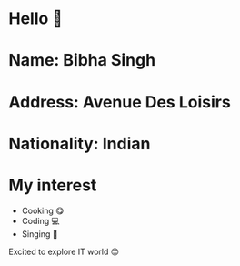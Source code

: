 # Hello :wave:

# **Name**: Bibha Singh

# **Address**: Avenue Des Loisirs

# **Nationality**: Indian

# **My interest**

- Cooking :yum:
- Coding :computer:
- Singing :musical_note:

Excited to explore IT world :blush:
